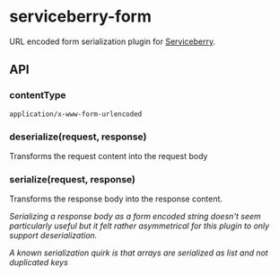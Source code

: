 serviceberry-form
=================

URL encoded form serialization plugin for [Serviceberry](https://serviceberry.js.org).

API
---

### contentType

`application/x-www-form-urlencoded`

### deserialize(request, response)

Transforms the request content into the request body

### serialize(request, response)

Transforms the response body into the response content.

*Serializing a response body as a form encoded string doesn't seem particularly
useful but it felt rather asymmetrical for this plugin to only support deserialization.*

*A known serialization quirk is that arrays are serialized as list and not duplicated keys*
